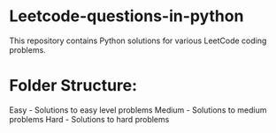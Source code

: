 # Leetcode-questions-in-python
This repository contains Python solutions for various LeetCode coding problems.

# Folder Structure:
Easy - Solutions to easy level problems
Medium - Solutions to medium problems
Hard - Solutions to hard problems
